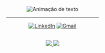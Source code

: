 <div align="center">
<img alt="Animação de texto" src="https://readme-typing-svg.demolab.com/?lines=Olá,%20meu%20nome%20é%20Vinícius!%20✌🏾;Dev%20Frontend%20💻;Bem%20Vindo!%20😉&font=Noto%20Sans&center=true&width=600&height=45&color=FFFFFF&vCenter=true&pause=1000&size=30">
  <hr width="50%">
  
[![LinkedIn](https://img.shields.io/badge/LinkedIn-0D1117?style=for-the-badge&logo=linkedin&logoColor=0077B5)](https://www.linkedin.com/in/apenasovini/)
[![Gmail](https://img.shields.io/badge/Gmail-0D1117?style=for-the-badge&logo=gmail&logoColor=D14836)](mailto:viniciusicmsc@gmail.com)
</div>

<br>

<div align="center">
  <a href="https://skillicons.dev">
    <img src="https://skillicons.dev/icons?i=react,nextjs,vuejs,sass,tailwindcss" />
  </a>
  <a href="https://skillicons.dev">
    <img src="https://skillicons.dev/icons?i=js,typescript,django,nodejs,postgres,mysql,git" />
  </a>
</div>
